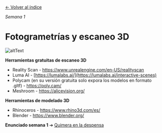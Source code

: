 [← Volver al índice](/semanas/README.md)

*Semana 1*

# Fotogrametrías y escaneo 3D

![altText](/archivos/pimientos.gif)


**Herramientas gratuitas de escaneo 3D**
- Reality Scan - https://www.unrealengine.com/en-US/realityscan
- Luma AI - [https://lumalabs.ai/](https://lumalabs.ai/interactive-scenes)
- Polycam (en su versión gratuita solo expora los modelos en formato .gltf) - https://poly.cam/
- Meshroom - https://alicevision.org/

**Herramientas de modelado 3D**
- Rhinoceros - https://www.rhino3d.com/es/
- Blender - https://www.blender.org/

**Enunciado semana 1** ➔ [Quimera en la despensa](/semanas/enunciados/quimera_en_la_despensa.md)
